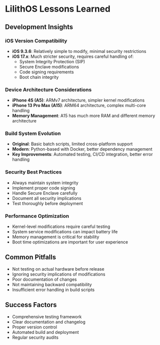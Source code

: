 # LilithOS Lessons Learned

## Development Insights

### iOS Version Compatibility
- **iOS 9.3.6**: Relatively simple to modify, minimal security restrictions
- **iOS 17.x**: Much stricter security, requires careful handling of:
  - System Integrity Protection (SIP)
  - Secure Enclave modifications
  - Code signing requirements
  - Boot chain integrity

### Device Architecture Considerations
- **iPhone 4S (A5)**: ARMv7 architecture, simpler kernel modifications
- **iPhone 13 Pro Max (A15)**: ARM64 architecture, complex multi-core handling
- **Memory Management**: A15 has much more RAM and different memory architecture

### Build System Evolution
- **Original**: Basic batch scripts, limited cross-platform support
- **Modern**: Python-based with Docker, better dependency management
- **Key Improvements**: Automated testing, CI/CD integration, better error handling

### Security Best Practices
- Always maintain system integrity
- Implement proper code signing
- Handle Secure Enclave carefully
- Document all security implications
- Test thoroughly before deployment

### Performance Optimization
- Kernel-level modifications require careful testing
- System service modifications can impact battery life
- Memory management is critical for stability
- Boot time optimizations are important for user experience

## Common Pitfalls
- Not testing on actual hardware before release
- Ignoring security implications of modifications
- Poor documentation of changes
- Not maintaining backward compatibility
- Insufficient error handling in build scripts

## Success Factors
- Comprehensive testing framework
- Clear documentation and changelog
- Proper version control
- Automated build and deployment
- Regular security audits 